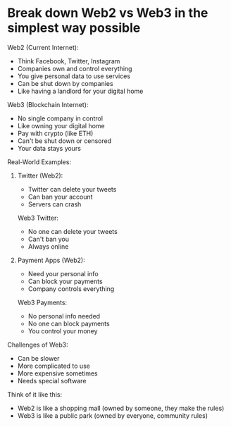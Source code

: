 # Break down Web2 vs Web3 in the simplest way possible

Web2 (Current Internet):
- Think Facebook, Twitter, Instagram
- Companies own and control everything
- You give personal data to use services
- Can be shut down by companies
- Like having a landlord for your digital home

Web3 (Blockchain Internet):
- No single company in control
- Like owning your digital home
- Pay with crypto (like ETH)
- Can't be shut down or censored
- Your data stays yours

Real-World Examples:
1. Twitter (Web2):
   - Twitter can delete your tweets
   - Can ban your account
   - Servers can crash

   Web3 Twitter:
   - No one can delete your tweets
   - Can't ban you
   - Always online

2. Payment Apps (Web2):
   - Need your personal info
   - Can block your payments
   - Company controls everything

   Web3 Payments:
   - No personal info needed
   - No one can block payments
   - You control your money

Challenges of Web3:
- Can be slower
- More complicated to use
- More expensive sometimes
- Needs special software

Think of it like this:
- Web2 is like a shopping mall (owned by someone, they make the rules)
- Web3 is like a public park (owned by everyone, community rules)

